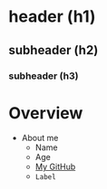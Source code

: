 # header (h1)
## subheader (h2)
### subheader (h3)
# Overview
- About me
    - Name
    - Age
    - [My GitHub](https://github.com/haudevw3/mygithub/)
    - `Label`
